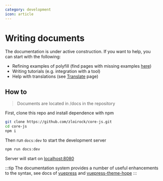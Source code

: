 ```yaml
---
category: development
icon: article
---
```


# Writing documents

The documentation is under active construction. If you want to help, you can start with the following:

- Refining examples of polyfill (find pages with missing examples [here](/tag/missing-example))
- Writing tutorials (e.g. integration with a tool)
- Help with translations (see [Translate](./translate.md) page)

## How to

> Documents are located in /docs in the repository

First, clone this repo and install dependence with npm

```sh
git clone https://github.com/zloirock/core-js.git
cd core-js
npm i
```

Then run `docs:dev` to start the development server

```sh
npm run docs:dev
```

Server will start on [localhost:8080](http://localhost:8080)

:::tip
The documentation system provides a number of useful enhancements to the syntax, see docs of [vuepress](https://v2.vuepress.vuejs.org/guide/markdown.html) and [vuepress-theme-hope](https://theme-hope.vuejs.press/guide/markdown/)
:::
